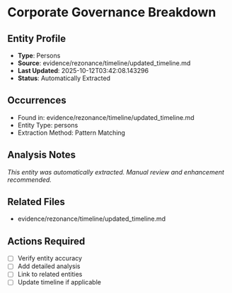 # Corporate Governance Breakdown

## Entity Profile
- **Type**: Persons
- **Source**: evidence/rezonance/timeline/updated_timeline.md
- **Last Updated**: 2025-10-12T03:42:08.143296
- **Status**: Automatically Extracted

## Occurrences
- Found in: evidence/rezonance/timeline/updated_timeline.md
- Entity Type: persons
- Extraction Method: Pattern Matching

## Analysis Notes
*This entity was automatically extracted. Manual review and enhancement recommended.*

## Related Files
- evidence/rezonance/timeline/updated_timeline.md

## Actions Required
- [ ] Verify entity accuracy
- [ ] Add detailed analysis
- [ ] Link to related entities
- [ ] Update timeline if applicable

